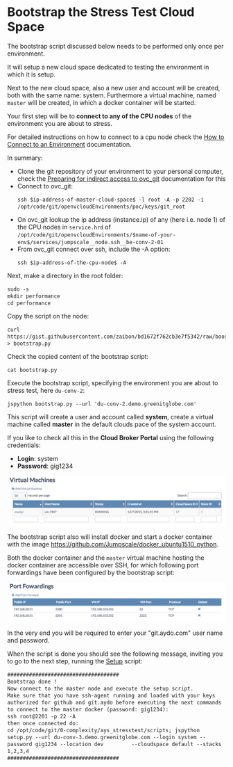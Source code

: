 # Bootstrap the Stress Test Cloud Space

The bootstrap script discussed below needs to be performed only once per environment.

It will setup a new cloud space dedicated to testing the environment in which it is setup.

Next to the new cloud space, also a new user and account will be created, both with the same name: system. Furthermore a virtual machine, named `master` will be created, in which a docker container will be started.  

Your first step will be to **connect to any of the CPU nodes** of the environment you are about to stress.

For detailed instructions on how to connect to a cpu node check the [How to Connect to an Environment](connect.md) documentation.

In summary:
- Clone the git repository of your environment to your personal computer, check the [Preparing for indirect access to ovc_git](preparing_for_indirect_access.md) documentation for this
- Connect to ovc_git:
  ```
  ssh $ip-address-of-master-cloud-space$ -l root -A -p 2202 -i /opt/code/git/openvcloudEnvironments/poc/keys/git_root
  ```
- On ovc_git lookup the ip address (instance.ip) of any (here i.e. node 1) of the CPU nodes in `service.hrd` of `/opt/code/git/openvcloudEnvironments/$name-of-your-env$/services/jumpscale__node.ssh__be-conv-2-01`
- From ovc_git connect over ssh, include the -A option:
  ```
  ssh $ip-address-of-the-cpu-node$ -A
  ```

Next, make a directory in the root folder:
````
sudo -s
mkdir performance
cd performance
````

Copy the script on the node:
```
curl https://gist.githubusercontent.com/zaibon/bd1672f762cb3e7f5342/raw/boostrap.py > bootstrap.py
```

Check the copied content of the bootstrap script:
````
cat bootstrap.py
````

Execute the bootstrap script, specifying the environment you are about to stress test, here `du-conv-2`:
```
jspython bootstrap.py --url 'du-conv-2.demo.greenitglobe.com'
```

This script will create a user and account called **system**, create a virtual machine called **master** in the default clouds pace of the system account.  

If you like to check all this in the **Cloud Broker Portal** using the following credentials:
 * **Login**: system  
 * **Password**: gig1234

![](master.png)

The bootstrap script also will install docker and start a docker container with the image https://github.com/Jumpscale/docker_ubuntu1510_python.

Both the docker container and the `master` virtual machine hosting the docker container are accessible over SSH, for which following port forwardings have been configured by the bootstrap script:

![](PortForwardings.png)

In the very end you will be required to enter your "git.aydo.com" user name and password.

When the script is done you should see the following message, inviting you to go to the next step, running the [Setup](setup.md) script:
```
####################################
Bootstrap done !
Now connect to the master node and execute the setup script.
Make sure that you have ssh-agent running and loaded with your keys authorized for github and git.aydo before executing the next commands
to connect to the master docker (password: gig1234):
ssh root@2201 -p 22 -A
then once connected do:
cd /opt/code/git/0-complexity/ays_stresstest/scripts; jspython setup.py --url du-conv-3.demo.greenitglobe.com --login system --password gig1234 --location dev         --cloudspace default --stacks 1,2,3,4
####################################
```
